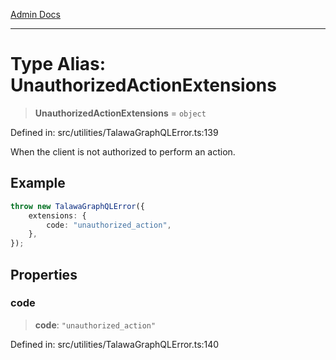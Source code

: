 [Admin Docs](/)

***

# Type Alias: UnauthorizedActionExtensions

> **UnauthorizedActionExtensions** = `object`

Defined in: src/utilities/TalawaGraphQLError.ts:139

When the client is not authorized to perform an action.

## Example

```ts
throw new TalawaGraphQLError({
	extensions: {
		code: "unauthorized_action",
	},
});
```

## Properties

### code

> **code**: `"unauthorized_action"`

Defined in: src/utilities/TalawaGraphQLError.ts:140
